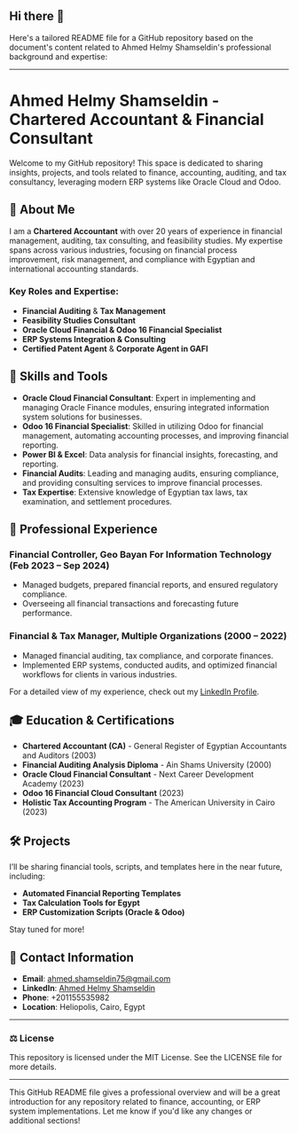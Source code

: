 ## Hi there 👋
<!--
**Ahmedshams10/Ahmedshams10** is a ✨ _special_ ✨ repository because its `README.md` (this file) appears on your GitHub profile.

Here are some ideas to get you started:

- 🔭 I’m currently working on ...
- 🌱 I’m currently learning ...
- 👯 I’m looking to collaborate on ...
- 🤔 I’m looking for help with ...
- 💬 Ask me about ...
- 📫 How to reach me: ...
- 😄 Pronouns: ...
- ⚡ Fun fact: ...
-->Here's a tailored README file for a GitHub repository based on the document's content related to Ahmed Helmy Shamseldin's professional background and expertise:

---

# Ahmed Helmy Shamseldin - Chartered Accountant & Financial Consultant

Welcome to my GitHub repository! This space is dedicated to sharing insights, projects, and tools related to finance, accounting, auditing, and tax consultancy, leveraging modern ERP systems like Oracle Cloud and Odoo.

## 📜 About Me

I am a **Chartered Accountant** with over 20 years of experience in financial management, auditing, tax consulting, and feasibility studies. My expertise spans across various industries, focusing on financial process improvement, risk management, and compliance with Egyptian and international accounting standards.

### Key Roles and Expertise:
- **Financial Auditing** & **Tax Management**
- **Feasibility Studies Consultant**
- **Oracle Cloud Financial & Odoo 16 Financial Specialist**
- **ERP Systems Integration & Consulting**
- **Certified Patent Agent** & **Corporate Agent in GAFI**

## 🔧 Skills and Tools

- **Oracle Cloud Financial Consultant**: Expert in implementing and managing Oracle Finance modules, ensuring integrated information system solutions for businesses.
- **Odoo 16 Financial Specialist**: Skilled in utilizing Odoo for financial management, automating accounting processes, and improving financial reporting.
- **Power BI & Excel**: Data analysis for financial insights, forecasting, and reporting.
- **Financial Audits**: Leading and managing audits, ensuring compliance, and providing consulting services to improve financial processes.
- **Tax Expertise**: Extensive knowledge of Egyptian tax laws, tax examination, and settlement procedures.

## 🏢 Professional Experience

### Financial Controller, Geo Bayan For Information Technology (Feb 2023 – Sep 2024)
- Managed budgets, prepared financial reports, and ensured regulatory compliance.
- Overseeing all financial transactions and forecasting future performance.

### Financial & Tax Manager, Multiple Organizations (2000 – 2022)
- Managed financial auditing, tax compliance, and corporate finances.
- Implemented ERP systems, conducted audits, and optimized financial workflows for clients in various industries.

For a detailed view of my experience, check out my [LinkedIn Profile](https://www.linkedin.com/in/ahmed-helmy-738504328/).

## 🎓 Education & Certifications

- **Chartered Accountant (CA)** - General Register of Egyptian Accountants and Auditors (2003)
- **Financial Auditing Analysis Diploma** - Ain Shams University (2000)
- **Oracle Cloud Financial Consultant** - Next Career Development Academy (2023)
- **Odoo 16 Financial Cloud Consultant** (2023)
- **Holistic Tax Accounting Program** - The American University in Cairo (2023)

## 🛠️ Projects

I’ll be sharing financial tools, scripts, and templates here in the near future, including:
- **Automated Financial Reporting Templates**
- **Tax Calculation Tools for Egypt**
- **ERP Customization Scripts (Oracle & Odoo)**

Stay tuned for more!

## 🤝 Contact Information

- **Email**: ahmed.shamseldin75@gmail.com
- **LinkedIn**: [Ahmed Helmy Shamseldin](https://www.linkedin.com/in/ahmed-helmy-738504328/)
- **Phone**: +201155535982
- **Location**: Heliopolis, Cairo, Egypt

---

### ⚖️ License

This repository is licensed under the MIT License. See the LICENSE file for more details.

---

This GitHub README file gives a professional overview and will be a great introduction for any repository related to finance, accounting, or ERP system implementations. Let me know if you'd like any changes or additional sections!
